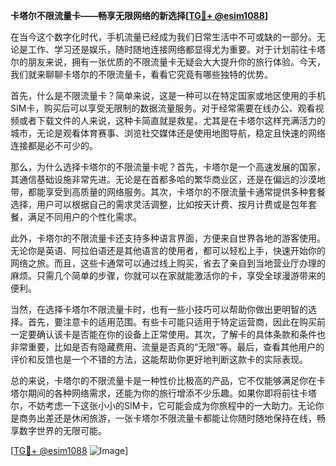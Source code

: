 **卡塔尔不限流量卡——畅享无限网络的新选择[[TG💪+ @esim1088](https://t.me/s/esim1088)]**

在当今这个数字化时代，手机流量已经成为我们日常生活中不可或缺的一部分。无论是工作、学习还是娱乐，随时随地连接网络都显得尤为重要。对于计划前往卡塔尔的朋友来说，拥有一张优质的不限流量卡无疑会大大提升你的旅行体验。今天，我们就来聊聊卡塔尔的不限流量卡，看看它究竟有哪些独特的优势。

首先，什么是不限流量卡？简单来说，这是一种可以在特定国家或地区使用的手机SIM卡，购买后可以享受无限制的数据流量服务。对于经常需要在线办公、观看视频或者下载文件的人来说，这种卡简直就是救星。尤其是在卡塔尔这样充满活力的城市，无论是观看体育赛事、浏览社交媒体还是使用地图导航，稳定且快速的网络连接都是必不可少的。

那么，为什么选择卡塔尔的不限流量卡呢？首先，卡塔尔是一个高速发展的国家，其通信基础设施非常先进。无论是在首都多哈的繁华商业区，还是在偏远的沙漠地带，都能享受到高质量的网络服务。其次，卡塔尔的不限流量卡通常提供多种套餐选择，用户可以根据自己的需求灵活调整，比如按天计费、按月计费或是包年套餐，满足不同用户的个性化需求。

此外，卡塔尔的不限流量卡还支持多种语言界面，方便来自世界各地的游客使用。无论你是英语、阿拉伯语还是其他语言的使用者，都可以轻松上手，快速开始你的网络之旅。而且，这些卡通常可以通过线上购买，省去了亲自到当地营业厅办理的麻烦。只需几个简单的步骤，你就可以在家就能激活你的卡，享受全球漫游带来的便利。

当然，在选择卡塔尔不限流量卡时，也有一些小技巧可以帮助你做出更明智的选择。首先，要注意卡的适用范围。有些卡可能只适用于特定运营商，因此在购买前一定要确认该卡是否能在你的设备上正常使用。其次，了解卡的具体条款和条件也非常重要，比如是否有隐藏费用、流量是否真的“无限”等。最后，查看其他用户的评价和反馈也是一个不错的方法，这能帮助你更好地判断这款卡的实际表现。

总的来说，卡塔尔的不限流量卡是一种性价比极高的产品，它不仅能够满足你在卡塔尔期间的各种网络需求，还能为你的旅行增添不少乐趣。如果你即将前往卡塔尔，不妨考虑一下这张小小的SIM卡，它可能会成为你旅程中的一大助力。无论你是商务出差还是休闲旅游，一张卡塔尔不限流量卡都能让你随时随地保持在线，畅享数字世界的无限可能。

[[TG💪+ @esim1088](https://t.me/s/esim1088) ![Image](https://i.postimg.cc/4NQfJmqS/Snipaste-2025-05-13-00-14-12.png)]